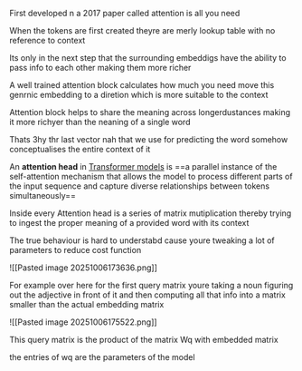 First developed n a 2017 paper called attention is all you need

When the tokens are first created theyre are merly lookup table with no reference to context 

Its only in the next step that the surrounding embeddigs have the ability to pass info to each other making them more richer 

A well trained attention block calculates how much you need move this genrnic embedding to a diretion which is more suitable to the context 

Attention block helps to share the meaning across longerdustances making it more richyer than the neaning of a single word 

Thats 3hy thr last vector nah that we use for predicting the word somehow conceptualises the entire context of it

An **attention head** in [Transformer models](https://www.google.com/search?client=opera&q=Transformer+models&sourceid=opera&ie=UTF-8&oe=UTF-8&mstk=AUtExfDLfWSwjEPdjGG-ZpW6GUY9Pe3iHUQZkYkzvGuCZUWZtwte6fE2oyifqlV2DE8a0anJ5aoTfizpmYad_RZnr7WyF8lC4c7eNngaJ3gs_TcYtuNU_IrEQulJPNFiANcEO_dIaTGJwy--bdjlphObzVl8IYeVHFGNRzgcoGCoJoBaSYfU274uzjb9mrABQG4ksjMnWGNOfd7LO3-t96kpU-BxL5K3SJ0_lUg42IyoWaMmgKL6Q6R1e3bHqez2lD7fJjrmgyu0E9GxFLm4JtIRPBa7&csui=3&ved=2ahUKEwi0_qvRw4-QAxU4SGcHHdj0AbYQgK4QegQIARAD) is ==a parallel instance of the self-attention mechanism that allows the model to process different parts of the input sequence and capture diverse relationships between tokens simultaneously==

Inside every Attention head is a series of matrix mutiplication thereby trying to ingest the proper meaning of a provided word with its context 


The true behaviour is hard to understabd cause youre tweaking a lot of parameters to reduce cost function 

![[Pasted image 20251006173636.png]]

For example over here for the first query matrix youre taking a noun figuring out the adjective in front of it and then computing all that info into a matrix smaller than the actual embedding matrix 

![[Pasted image 20251006175522.png]]

This query matrix is the product of the matrix Wq with embedded matrix 


the entries of wq are the parameters of the model 



